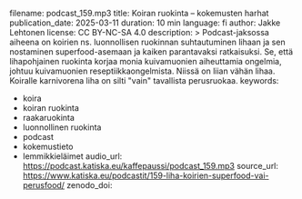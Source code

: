 filename: podcast_159.mp3
title: Koiran ruokinta – kokemusten harhat
publication_date: 2025-03-11
duration: 10 min
language: fi
author: Jakke Lehtonen
license: CC BY-NC-SA 4.0
description: >
  Podcast-jaksossa aiheena on koirien ns. luonnollisen ruokinnan suhtautuminen lihaan ja sen nostaminen superfood-asemaan ja kaiken parantavaksi ratkaisuksi.
  Se, että lihapohjainen ruokinta korjaa monia kuivamuonien aiheuttamia ongelmia, johtuu kuivamuonien reseptiikkaongelmista. Niissä on liian vähän lihaa. Koiralle karnivorena liha on silti "vain" tavallista perusruokaa.
keywords:
  - koira
  - koiran ruokinta
  - raakaruokinta
  - luonnollinen ruokinta
  - podcast
  - kokemustieto
  - lemmikkieläimet
audio_url: https://podcast.katiska.eu/kaffepaussi/podcast_159.mp3
source_url: https://www.katiska.eu/podcastit/159-liha-koirien-superfood-vai-perusfood/
zenodo_doi:
